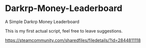 # Darkrp-Money-Leaderboard
A Simple Darkrp Money Leaderboard

This is my first actual script, feel free to leave suggestions.

https://steamcommunity.com/sharedfiles/filedetails/?id=2844811118
